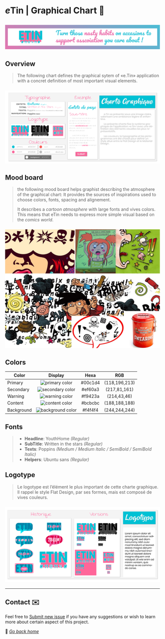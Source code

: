 # *e*Tin | Graphical Chart 🎨

## ![wiki banner](../src/img/banner.png "wiki banner")

## Overview

> The following chart defines the graphical sytem of «e.Tin» application with a concret definition of most important visual elements.

### ![graphical-chart](../src/img/graphic/graphic-chart.png "moodboard insparation")

## Mood board

> the following mood board helps graphist describing the atmosphere of the graphical chart: It provides the sources of inspirations used to choose colors, fonts, spacing and alignement.
>
> It describes a *cartoon atmosphere* with large fonts  and vives colors. This means that eTin needs to express more simple visual based on the *comics world*.

### ![moodboard](../src/img/graphic/moodboard.jpg "moodboard insparation")

## Colors

| Color      |                               Display                                  |   Hexa  |      RGB      |
|------------|:------------------------------------------------------------------:|:-------:|:-------------:|
| Primary    | ![primary color](https://placehold.it/15/00c1d4/000000?text=+) | #00c1d4 | (118,196,213) |
| Secondary  | ![secondary color](https://placehold.it/15/ef60a3/000000?text=+) | #ef60a3 | (217,81,161) |
| Warning | ![warning color](https://placehold.it/15/f9423a/000000?text=+) | #f9423a | (214,43,46) |
| Content | ![content color](https://placehold.it/15/bcbcbc/000000?text=+) | #bcbcbc | (188,188,188) |
| Background | ![background color](https://placehold.it/15/f4f4f4/000000?text=+) | #f4f4f4 | (244,244,244) |

## Fonts

> * **Headline**: YouthHome *(Regular)*
> * **SubTitle**: Written in the stars *(Regular)*
> * **Texts**: Poppins *(Medium / Medium Italic / SemiBold / SemiBold Italic)*
> * **Helpers**: Ubuntu sans *(Regular)*

## Logotype

> Le logotype est  l’élément le plus important de cette charte graphique. Il rappel le style Flat Design, par ses formes, mais est composé de vives couleurs.

### ![moodboard](../src/img/graphic/logotype.png "moodboard insparation")

***

## Contact ✉️

Feel free to [Submit new issue](https://github.com/louiiuol/swear-tin/issues) if you have any suggestions or wish to learn more about certain aspect of this project.

🏡 *[Go back home](https://louiiuol.github.io/swear-tin/)*
